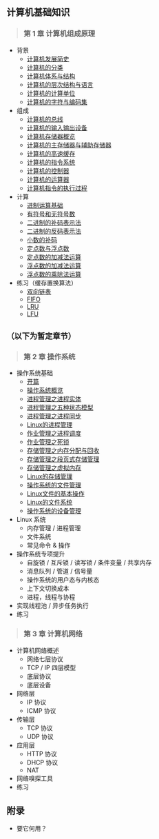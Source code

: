 ## 计算机基础知识

>### 第 1 章 计算机组成原理
* 背景
    * [计算机发展简史](1_principles_of_organization/1_summary/1_dev_history.md)
    * [计算机的分类](1_principles_of_organization/1_summary/2_classification.md)
    * [计算机体系与结构](1_principles_of_organization/1_summary/3_system_&%20_structure.md)
    * [计算机的层次结构与语言](1_principles_of_organization/1_summary/4_level_&_programming_languages.md)
    * [计算机的计算单位](1_principles_of_organization/1_summary/5_units.md)
    * [计算机的字符与编码集](1_principles_of_organization/1_summary/6_character_&_coding_set.md)
* 组成
    * [计算机的总线](1_principles_of_organization/2_organization/1_bus.md)
    * [计算机的输入输出设备](1_principles_of_organization/2_organization/2_io_devices.md)
    * [计算机存储器概览](1_principles_of_organization/2_organization/3_storage_overview.md)
    * [计算机的主存储器与辅助存储器](1_principles_of_organization/2_organization/4_main_storage_&_secondary_storage.md)
    * [计算机的高速缓存](1_principles_of_organization/2_organization/5_cache.md)
    * [计算机的指令系统](1_principles_of_organization/2_organization/6_instruction_system.md)
    * [计算机的控制器](1_principles_of_organization/2_organization/7_controller.md)
    * [计算机的运算器](1_principles_of_organization/2_organization/8_arithmetic_unit.md)
    * [计算机指令的执行过程](1_principles_of_organization/2_organization/9_instruction_execution.md)
* 计算
    * [进制运算基础](1_principles_of_organization/3_compute/1_binary_operation.md)
    * [有符号和无符号数](1_principles_of_organization/3_compute/2_signed_number_&_unsigned_number.md)
    * [二进制的补码表示法](1_principles_of_organization/3_compute/3_binary_complement.md)
    * [二进制的反码表示法](1_principles_of_organization/3_compute/4_inverse_code.md)
    * [小数的补码](1_principles_of_organization/3_compute/5_decimal_complement.md)
    * [定点数与浮点数](1_principles_of_organization/3_compute/6_fix_&%20_float.md)
    * [定点数的加减法运算](1_principles_of_organization/3_compute/7_plus_minus_method_of_fix.md)
    * [浮点数的加减法运算](1_principles_of_organization/3_compute/8_plus_minus_method_of_float.md)
    * [浮点数的乘除法运算](1_principles_of_organization/3_compute/9_multiplication_division_method_of_float.md)
* 练习（缓存置换算法）
    * [双向链表](1_principles_of_organization/4_practice/1_principle_&_practice_of_doubly_linked_list.md)
    * [FIFO](1_principles_of_organization/4_practice/2_fifo.md)
    * [LRU](1_principles_of_organization/4_practice/3_lru.md)
    * [LFU](1_principles_of_organization/4_practice/4_lfu.md)

## `（以下为暂定章节）`

>### 第 2 章 操作系统
* 操作系统基础
    * [开篇](2_os/1_basic/1_start.md)
    * [操作系统概览](2_os/1_basic/2_overview.md)
    * [进程管理之进程实体](2_os/1_basic/3_process_entity.md)
    * [进程管理之五种状态模型](2_os/1_basic)
    * [进程管理之进程同步](2_os/1_basic)
    * [Linux的进程管理](2_os/1_basic)
    * [作业管理之进程调度](2_os/1_basic)
    * [作业管理之死锁](2_os/1_basic)
    * [存储管理之内存分配与回收](2_os/1_basic)
    * [存储管理之段页式存储管理](2_os/1_basic)
    * [存储管理之虚拟内存](2_os/1_basic)
    * [Linux的存储管理](2_os/1_basic)
    * [操作系统的文件管理](2_os/1_basic)
    * [Linux文件的基本操作](2_os/1_basic)
    * [Linux的文件系统](2_os/1_basic)
    * [操作系统的设备管理](2_os/1_basic)
* Linux 系统
    * 内存管理 / 进程管理
    * 文件系统
    * 常见命令 & 操作
* 操作系统专项提升
    * 自旋锁 / 互斥锁 / 读写锁 / 条件变量 / 共享内存
    * 消息队列 / 管道 / 信号量
    * 操作系统的用户态与内核态
    * 上下文切换成本
    * 进程，线程与协程
* 实现线程池 / 异步任务执行
* 练习

>### 第 3 章 计算机网络
* 计算机网络概述
    * 网络七层协议
    * TCP / IP 四层模型
    * 底层协议
    * 底层设备
* 网络层
    * IP 协议
    * ICMP 协议
* 传输层
    * TCP 协议
    * UDP 协议
* 应用层
    * HTTP 协议
    * DHCP 协议
    * NAT
* 网络嗅探工具
* 练习

## 附录 
* 要它何用？
